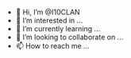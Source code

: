 - 👋 Hi, I’m @I10CLAN
- 👀 I’m interested in ...
- 🌱 I’m currently learning ...
- 💞️ I’m looking to collaborate on ...
- 📫 How to reach me ...

<!---
I10CLAN/I10CLAN is a ✨ special ✨ repository because its `README.md` (this file) appears on your GitHub profile.
You can click the Preview link to take a look at your changes.
--->
